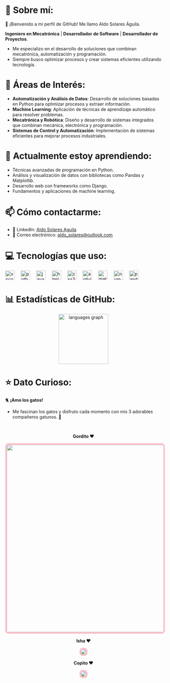 # 💫 Sobre mí:

👋 ¡Bienvenido a mi perfil de GitHub! Me llamo Aldo Solares Águila.

**Ingeniero en Mecatrónica** | **Desarrollador de Software** | **Desarrollador de Proyectos**.

- Me especializo en el desarrollo de soluciones que combinan mecatrónica, automatización y programación.
- Siempre busco optimizar procesos y crear sistemas eficientes utilizando tecnología.  

# 🔭 Áreas de Interés:

- **Automatización y Análisis de Datos**: Desarrollo de soluciones basadas en Python para optimizar procesos y extraer información.
- **Machine Learning**: Aplicación de técnicas de aprendizaje automático para resolver problemas.
- **Mecatrónica y Robótica**: Diseño y desarrollo de sistemas integrados que combinan mecánica, electrónica y programación.
- **Sistemas de Control y Automatización**: Implementación de sistemas eficientes para mejorar procesos industriales.


# 🌱 Actualmente estoy aprendiendo:

- Técnicas avanzadas de programación en Python.
- Análisis y visualización de datos con bibliotecas como Pandas y Matplotlib.
- Desarrollo web con frameworks como Django.
- Fundamentos y aplicaciones de machine learning.


# 📫 Cómo contactarme:

- 💼 LinkedIn: [Aldo Solares Aguila](https://www.linkedin.com/in/aldo-solares-aguila-865856195/)
- 📧 Correo electrónico: aldo_solares@outlook.com


# 💻 Tecnologías que uso:

<div align="left">
  <img src="https://cdn.jsdelivr.net/gh/devicons/devicon/icons/vscode/vscode-original.svg" height="30" alt="vscode logo"  />
  <img width="12" />
  <img src="https://cdn.jsdelivr.net/gh/devicons/devicon/icons/python/python-original.svg" height="30" alt="python logo"  />
  <img width="12" />
  <img src="https://cdn.jsdelivr.net/gh/devicons/devicon/icons/javascript/javascript-original.svg" height="30" alt="javascript logo"  />
  <img width="12" />
  <img src="https://cdn.jsdelivr.net/gh/devicons/devicon/icons/html5/html5-original.svg" height="30" alt="html5 logo"  />
  <img width="12" />
  <img src="https://cdn.jsdelivr.net/gh/devicons/devicon/icons/css3/css3-original.svg" height="30" alt="css3 logo"  />
  <img width="12" />
  <img src="https://cdn.jsdelivr.net/gh/devicons/devicon/icons/arduino/arduino-original.svg" height="30" alt="arduino logo"  />
  <img width="12" />
  <img src="https://cdn.jsdelivr.net/gh/devicons/devicon/icons/matlab/matlab-original.svg" height="30" alt="matlab logo"  />
  <img width="12" />
  <img src="https://cdn.jsdelivr.net/gh/devicons/devicon/icons/numpy/numpy-original.svg" height="30" alt="numpy logo"  />
  <img width="12" />
  <img src="https://cdn.jsdelivr.net/gh/devicons/devicon/icons/pandas/pandas-original.svg" height="30" alt="pandas logo"  />
</div>

# 📊 Estadísticas de GitHub:

<div align="center">
  <img src="https://github-readme-stats.vercel.app/api/top-langs?username=aldo-solares&locale=es&hide_title=false&layout=compact&card_width=320&langs_count=6&theme=omni&hide_border=true&order=2" height="160" alt="languages graph"  />
</div>

###


# ⭐ Dato Curioso:

🐈 **¡Amo los gatos!**

- Me fascinan los gatos y disfruto cada momento con mis 3 adorables compañeros gatunos. 🐾

<br clear="both">

<div align="center" class="contenedor">
  <p><b>Gordito ❤️</b></p>
  <img src="https://i.postimg.cc/Prs78Xhj/IMG-9869.jpg" width="600" style="border: 5px solid pink; border-radius: 10px;">
  
  <p><b>Isha ❤️</b></p>
  <img src="https://i.postimg.cc/05Kw2NGB/1.jpg" style="border: 5px solid pink; border-radius: 10px;">
  
  <p><b>Copito ❤️</b></p>
  <img src="https://i.postimg.cc/d0Q5zCyX/2.jpg" style="border: 5px solid pink; border-radius: 10px;">
</div>
